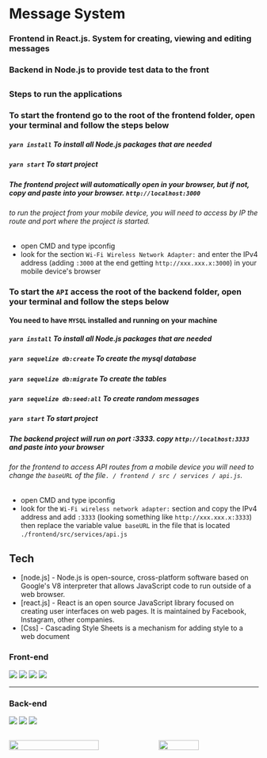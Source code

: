 # Message System
### Frontend in React.js. System for creating, viewing and editing messages
### Backend in Node.js to provide test data to the front
##
### Steps to run the applications

### To start the frontend go to the root of the frontend folder, open your terminal and follow the steps below

##### `yarn install` To install all Node.js packages that are needed
##### `yarn start` To start project
##### The frontend project will automatically open in your browser, but if not, copy and paste into your browser. `http://localhost:3000`
###### to run the project from your mobile device, you will need to access by IP the route and port where the project is started.
- open CMD and type ipconfig
- look for the section `Wi-Fi Wireless Network Adapter:` and enter the IPv4 address (adding `:3000` at the end
 getting `http://xxx.xxx.x:3000`) in your mobile device's browser
### To start the `API` access the root of the backend folder, open your terminal and follow the steps below

#### You need to have `MYSQL` installed and running on your machine
##### `yarn install` To install all Node.js packages that are needed
##### `yarn sequelize db:create` To create the mysql database
##### `yarn sequelize db:migrate` To create the tables
##### `yarn sequelize db:seed:all` To create random messages
##### `yarn start` To start project
##### The backend project will run on port :3333. copy `http://localhost:3333` and paste into your browser
###### for the frontend to access API routes from a mobile device you will need to change the `baseURL` of the file`. / frontend / src / services / api.js`.
- open CMD and type ipconfig
- look for the `Wi-Fi wireless network adapter:` section and copy the IPv4 address and add `:3333` (looking something like `http://xxx.xxx.x:3333`) then replace the variable value` baseURL` in the file that is located `./frontend/src/services/api.js`
## Tech
- [node.js] - Node.js is open-source, cross-platform software based on Google's V8 interpreter that allows JavaScript code to run outside of a web browser.
- [react.js] - React is an open source JavaScript library focused on creating user interfaces on web pages. It is maintained by Facebook, Instagram, other companies.
- [Css] - Cascading Style Sheets is a mechanism for adding style to a web document

<div>
  <div>
    <h3>Front-end</h3>
    <img src="https://img.shields.io/badge/JavaScript-323330?style=for-the-badge&logo=javascript&logoColor=F7DF1E">
    <img src="https://img.shields.io/badge/React-20232A?style=for-the-badge&logo=react&logoColor=61DAFB">
    <img src="https://img.shields.io/badge/HTML5-E34F26?style=for-the-badge&logo=html5&logoColor=white">
    <img src="https://img.shields.io/badge/CSS3-1572B6?style=for-the-badge&logo=css3&logoColor=white">
  </div>
  <hr>
  <div>
    <h3>Back-end</h3>
    <img src="https://img.shields.io/badge/Node.js-43853D?style=for-the-badge&logo=node.js&logoColor=white">
    <img src="https://img.shields.io/badge/Express.js-404D59?style=for-the-badge">
    <img src="https://img.shields.io/badge/JavaScript-323330?style=for-the-badge&logo=javascript&logoColor=F7DF1E">
  </div>
</div>

##

 <div style="display:flex;">
  <img src="https://i.imgur.com/JoE4cwM.jpg" width="60%">
  <img src="https://i.imgur.com/hKqQYJx.jpg" width="40%">
 </div>

